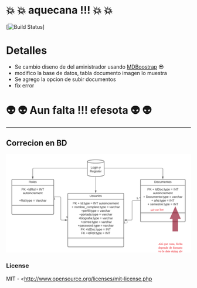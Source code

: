 # :boom: :boom: aquecana !!! :boom: :boom:

[![Build Status](https://travis-ci.org/joemccann/dillinger.svg?branch=master)]

# Detalles
- Se cambio diseno de del aministrador usando [MDBoostrap](https://mdbootstrap.com/) :sunglasses:
- modifico la base de datos, tabla documento imagen lo muestra
- Se agrego la opcion de subir documentos
- fix error

# :alien: :alien: Aun falta !!! efesota :alien: :alien:

----
## Correcion en BD

![siuu](https://raw.githubusercontent.com/bigvictornaq/aquecana/v_nava_bt_organizacion/Diagrama%20UML%20proyecto%20(1).png)




### License
MIT - <http://www.opensource.org/licenses/mit-license.php
